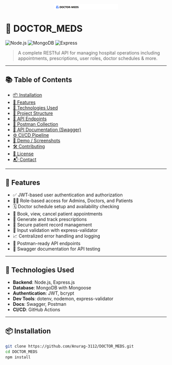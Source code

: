 <p align="center">
  <img src="assets/logo.png" alt="Doctor Meds Logo" width="200"/>
</p>

# 🏥 DOCTOR_MEDS

![Node.js](https://img.shields.io/badge/Node.js-18.x-green)
![MongoDB](https://img.shields.io/badge/MongoDB-6.0+-brightgreen)
![Express](https://img.shields.io/badge/Express-4.x-lightgrey)

> A complete RESTful API for managing hospital operations including appointments, prescriptions, user roles, doctor schedules & more.

---

## 📚 Table of Contents

- [📦 Installation](#-installation)
- [🚀 Features](#-features)
- [🔧 Technologies Used](#-technologies-used)
- [📂 Project Structure](#-project-structure)
- [📮 API Endpoints](#-api-endpoints)
- [🧪 Postman Collection](#-postman-collection)
- [📖 API Documentation (Swagger)](#-api-documentation-swagger)
- [⚙️ CI/CD Pipeline](#️-cicd-pipeline)
- [📸 Demo / Screenshots](#-demo--screenshots)
- [🛠️ Contributing](#️-contributing)
- [📜 License](#-license)
- [📬 Contact](#-contact)

---

## 🚀 Features

- ✅ JWT-based user authentication and authorization
- 🧑‍⚕️ Role-based access for Admins, Doctors, and Patients
- 🗓️ Doctor schedule setup and availability checking
- 📅 Book, view, cancel patient appointments
- 💊 Generate and track prescriptions
- 📂 Secure patient record management
- 📌 Input validation with express-validator
- 📈 Centralized error handling and logging
- 🧪 Postman-ready API endpoints
- 📘 Swagger documentation for API testing

---

## 🔧 Technologies Used

- **Backend**: Node.js, Express.js
- **Database**: MongoDB with Mongoose
- **Authentication**: JWT, bcrypt
- **Dev Tools**: dotenv, nodemon, express-validator
- **Docs**: Swagger, Postman
- **CI/CD**: GitHub Actions

---

## 📦 Installation

```bash
git clone https://github.com/Anurag-3112/DOCTOR_MEDS.git
cd DOCTOR_MEDS
npm install
